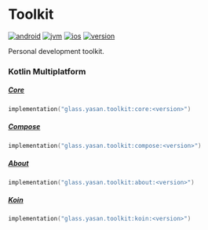 # Toolkit

[![android](https://img.shields.io/github/actions/workflow/status/yasanglass/toolkit/android.yml?label=android)](https://github.com/yasanglass/toolkit/actions/workflows/android.yml)
[![jvm](https://img.shields.io/github/actions/workflow/status/yasanglass/toolkit/jvm.yml?label=jvm)](https://github.com/yasanglass/toolkit/actions/workflows/jvm.yml)
[![ios](https://img.shields.io/github/actions/workflow/status/yasanglass/toolkit/ios.yml?label=ios)](https://github.com/yasanglass/toolkit/actions/workflows/ios.yml)
[![version](https://img.shields.io/maven-central/v/glass.yasan.toolkit/core?label=version)](https://central.sonatype.com/artifact/glass.yasan.toolkit/core)

Personal development toolkit.

### Kotlin Multiplatform

##### [Core](https://github.com/yasanglass/toolkit/tree/main/kotlin-multiplatform/core)

```kotlin
implementation("glass.yasan.toolkit:core:<version>")
```

##### [Compose](https://github.com/yasanglass/toolkit/tree/main/kotlin-multiplatform/compose)

```kotlin
implementation("glass.yasan.toolkit:compose:<version>")
```

##### [About](https://github.com/yasanglass/toolkit/tree/main/kotlin-multiplatform/about)

```kotlin
implementation("glass.yasan.toolkit:about:<version>")
```

##### [Koin](https://github.com/yasanglass/toolkit/tree/main/kotlin-multiplatform/koin)

```kotlin
implementation("glass.yasan.toolkit:koin:<version>")
```
